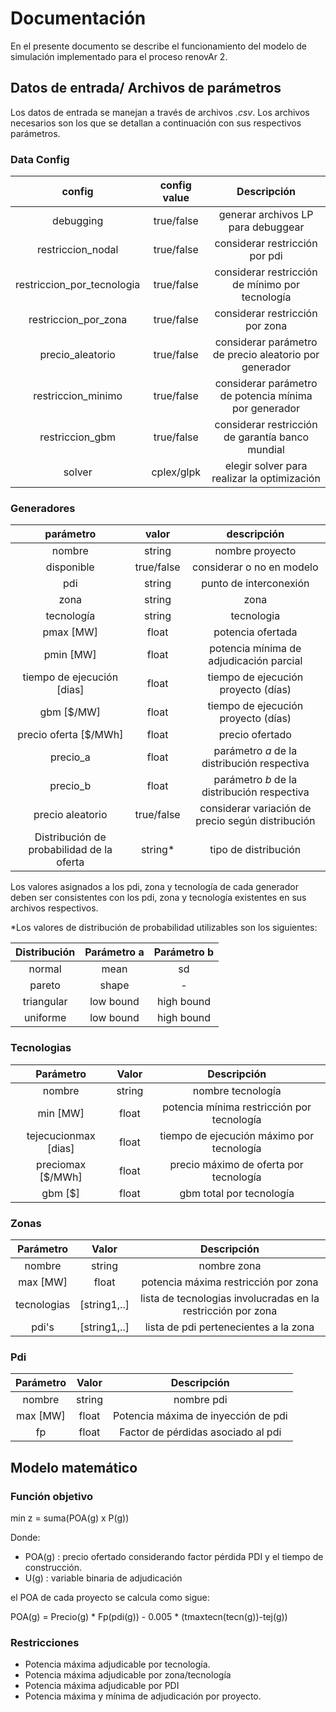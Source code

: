 # Documentación
En el presente documento se describe el funcionamiento del modelo de simulación implementado para el proceso renovAr 2.
## Datos de entrada/ Archivos de parámetros
Los datos de entrada se manejan a través de archivos *.csv*. Los archivos necesarios son los que se detallan a continuación con sus respectivos parámetros.
### Data Config
|           config           | config value |                       Descripción                      |
|:--------------------------:|:------------:|:------------------------------------------------------:|
|          debugging         | true/false |           generar archivos LP para debuggear           |
|      restriccion_nodal     | true/false |             considerar restricción por pdi             |
| restriccion_por_tecnologia | true/false |     considerar restricción de mínimo por tecnología    |
|    restriccion_por_zona    | true/false |             considerar restricción por zona            |
|      precio_aleatorio      | true/false | considerar parámetro de precio aleatorio por generador |
|     restriccion_minimo     | true/false |  considerar parámetro de potencia mínima por generador |
|     restriccion_gbm        | true/false |  considerar restricción de garantía banco mundial      |
|          solver            | cplex/glpk |  elegir solver para realizar la optimización           |

### Generadores
|                 parámetro                 |    valor   |                    descripción                    |
|:-----------------------------------------:|:----------:|:-------------------------------------------------:|
|                   nombre                  |   string   |                  nombre proyecto                  |
|                 disponible                | true/false |                considerar o no en modelo          |
|                    pdi                    |   string   |               punto de interconexión              |
|                    zona                   |   string   |                     zona                          |
|                 tecnología                |   string   |                     tecnologia                    |
|                    pmax [MW]              |    float   |               potencia ofertada                   |
|                    pmin [MW]              |    float   |   potencia mínima de adjudicación parcial         |
|            tiempo de ejecución [dias]     |    float   |       tiempo de ejecución proyecto (días)         |
|                    gbm [$/MW]             |    float   |       tiempo de ejecución proyecto (días)         |
|               precio oferta [$/MWh]       |    float   |                      precio ofertado              |
|                 precio_a                  |    float   |    parámetro *a* de la distribución respectiva    |
|                 precio_b                  |    float   |    parámetro *b* de la distribución respectiva    |
|              precio aleatorio             | true/false | considerar variación de precio según distribución |
| Distribución de probabilidad de la oferta |   string*  |                tipo de distribución               |

Los valores asignados a los pdi, zona y tecnología de cada generador deben ser consistentes con los pdi, zona y tecnología existentes en sus archivos respectivos.

*Los valores de distribución de probabilidad utilizables son los siguientes:
 
| Distribución | Parámetro a | Parámetro b |
|:------------:|:-----------:|:-----------:|
| normal       | mean        |     sd      |
| pareto       | shape       |     -       |
| triangular   | low bound   | high bound  |
| uniforme     | low bound   | high bound  |
 
### Tecnologias
| Parámetro | Valor | Descripción |
|:---------:|:-----:|:-----------:|
|  nombre   |string |      nombre tecnología       |
|     min [MW]  | float |      potencia mínima restricción por tecnología       |
|  tejecucionmax [dias]   | float |      tiempo de ejecución máximo por tecnología       |
|  preciomax [$/MWh]  | float |      precio máximo de oferta por tecnología      |
| gbm [$] | float | gbm total por tecnología |

### Zonas
| Parámetro | Valor | Descripción |
|:---------:|:-----:|:-----------:|
|  nombre   |string |      nombre zona       |
|  max [MW]  | float |  potencia máxima restricción por zona   |
|  tecnologias  |[string1,..] |   lista de tecnologias involucradas en la restricción por zona      |
|  pdi's   |[string1,..] |  lista de pdi pertenecientes a la zona |

### Pdi
| Parámetro | Valor | Descripción |
|:---------:|:-----:|:-----------:|
|  nombre   |string |      nombre pdi     |
| max [MW]  | float |   Potencia máxima de inyección de pdi |
|     fp    | float |       Factor de pérdidas asociado al pdi   |

## Modelo matemático
### Función objetivo
min z = suma(POA(g) x P(g))

Donde:
+ POA(g)	: precio ofertado considerando factor pérdida PDI y el tiempo de construcción.
+ U(g)	: variable binaria de adjudicación

el POA de cada proyecto se calcula como sigue:

POA(g) = Precio(g) * Fp(pdi(g)) - 0.005 * (tmaxtecn(tecn(g))-tej(g))

### Restricciones
+ Potencia máxima adjudicable por tecnología.
+ Potencia máxima adjudicable por zona/tecnología
+ Potencia máxima adjudicable por PDI
+ Potencia máxima y mínima de adjudicación por proyecto.



